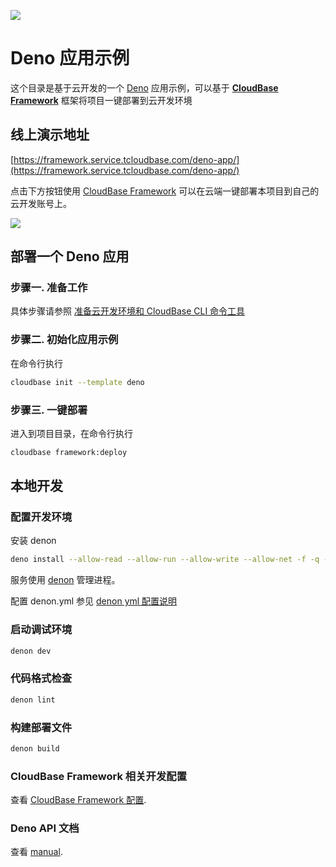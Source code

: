 <a href="https://github.com/TencentCloudBase/cloudbase-templates"><img src="https://main.qcloudimg.com/raw/408157ecaba08c2594dc953b4c690aec.jpg"></a>

# Deno 应用示例

这个目录是基于云开发的一个 [Deno](https://deno.land/) 应用示例，可以基于 **[CloudBase Framework](https://gitee.com/TencentCloudBase/cloudbase-framework)** 框架将项目一键部署到云开发环境

## 线上演示地址

[https://framework.service.tcloudbase.com/deno-app/](https://framework.service.tcloudbase.com/deno-app/)

点击下方按钮使用 [CloudBase Framework](https://gitee.com/TencentCloudBase/cloudbase-framework) 可以在云端一键部署本项目到自己的云开发账号上。

[![](https://main.qcloudimg.com/raw/67f5a389f1ac6f3b4d04c7256438e44f.svg)](https://console.cloud.tencent.com/tcb/env/index?action=CreateAndDeployCloudBaseProject&tdl_anchor=gitee&tdl_site=0&appUrl=https%3A%2F%2Fgitee.com%2FTencentCloudBase%2Fcloudbase-templates&workDir=deno&appName=deno)

## 部署一个 Deno 应用

### 步骤一. 准备工作

具体步骤请参照 [准备云开发环境和 CloudBase CLI 命令工具](https://gitee.com/TencentCloudBase/cloudbase-framework/blob/gitee/CLI_GUIDE.md)

### 步骤二. 初始化应用示例

在命令行执行

```bash
cloudbase init --template deno
```

### 步骤三. 一键部署

进入到项目目录，在命令行执行

```bash
cloudbase framework:deploy
```

## 本地开发

### 配置开发环境

安装 denon

```bash
deno install --allow-read --allow-run --allow-write --allow-net -f -q --unstable https://deno.land/x/denon/denon.ts
```

服务使用 [denon](https://github.com/denosaurs/denon) 管理进程。

配置 denon.yml 参见 [denon yml 配置说明](https://github.com/denosaurs/denon#yaml-configuration-denonyml-template)

### 启动调试环境

```bash
denon dev
```

### 代码格式检查

```bash
denon lint
```

### 构建部署文件

```bash
denon build
```

### CloudBase Framework 相关开发配置

查看 [CloudBase Framework 配置](https://gitee.com/TencentCloudBase/cloudbase-framework).

### Deno API 文档

查看 [manual](https://deno.land/manual).
